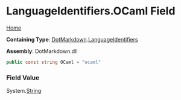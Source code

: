 <a name="_top"></a>

# LanguageIdentifiers\.OCaml Field

[Home](../../../README.md#_top)

**Containing Type**: [DotMarkdown](../../README.md#_top)\.[LanguageIdentifiers](../README.md#_top)

**Assembly**: DotMarkdown\.dll

```csharp
public const string OCaml = "ocaml"
```

### Field Value

System\.[String](https://docs.microsoft.com/en-us/dotnet/api/system.string)